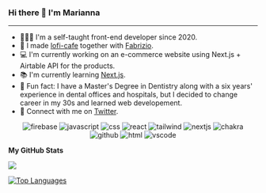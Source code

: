 ### Hi there 👋 I'm Marianna

***

- 🙍🏻‍♀️ I'm a self-taught front-end developer since 2020.
- 🎵 I made [lofi-cafe](https://www.lofi.cafe/) together with [Fabrizio](https://github.com/linuz90).
- 💻 I'm currently working on an e-commerce website using Next.js + Airtable API for the products.
- 📚 I'm currently learning [Next.js](https://nextjs.org/).
- 🧐 Fun fact: I have a Master's Degree in Dentistry along with a six years' experience in dental offices and hospitals, but I decided to change career in my 30s and learned web developement.
- 💬 Connect with me on [Twitter](https://twitter.com/maridivi89).

<p align="center">
<img alt="firebase" src="https://img.shields.io/badge/Firebase-039BE5?style=for-the-badge&logo=Firebase&logoColor=white" />
  <img alt="javascript" src="https://img.shields.io/badge/javascript-%23323330.svg?style=for-the-badge&logo=javascript&logoColor=%23F7DF1E" />
  <img alt="css" src="https://img.shields.io/badge/css3-%231572B6.svg?style=for-the-badge&logo=css3&logoColor=white" />
  <img  alt="react" src="https://img.shields.io/badge/react-%2320232a.svg?style=for-the-badge&logo=react&logoColor=%2361DAFB" />
  <img alt="tailwind" src="https://img.shields.io/badge/tailwindcss-%2338B2AC.svg?style=for-the-badge&logo=tailwind-css&logoColor=white" />
  <img alt="nextjs" src="https://img.shields.io/badge/Next-black?style=for-the-badge&logo=next.js&logoColor=white" />
  <img alt="chakra" src="https://img.shields.io/badge/chakra-%234ED1C5.svg?style=for-the-badge&logo=chakraui&logoColor=white)" />
  <img alt="github" src="https://img.shields.io/badge/github-%23121011.svg?style=for-the-badge&logo=github&logoColor=white" />
  <img alt="html" src="https://img.shields.io/badge/html5-%23E34F26.svg?style=for-the-badge&logo=html5&logoColor=white" />
  <img alt="vscode" src="https://img.shields.io/badge/Visual%20Studio-5C2D91.svg?style=for-the-badge&logo=visual-studio&logoColor=white" />
 </p>
 

<b>My GitHub Stats</b>



<a href="http://www.github.com/maridivi"><img src="https://github-readme-streak-stats.herokuapp.com?user=maridivi"  /></a>

<a href="https://github.com/maridivi" align="left"><img src="https://github-readme-stats.vercel.app/api/top-langs/?username=maridivi" alt="Top Languages" /></a>
  
 


 
 








